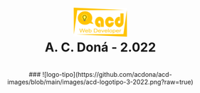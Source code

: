 <h1 align="center">
<br>
<img src="https://github.com/acdona/acd-images/blob/main/images/acd-logotipo-3-2022.png" alt="acdona" width="120">
<br>
A. C. <b>Doná - 2.022</b>
</h1>
<br>
<center>
### ![logo-tipo](https://github.com/acdona/acd-images/blob/main/images/acd-logotipo-3-2022.png?raw=true)
</center>
